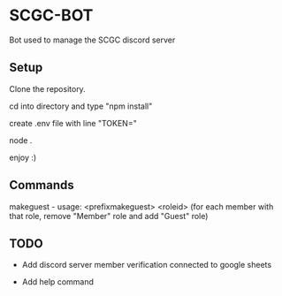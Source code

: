 # SCGC-BOT

Bot used to manage the SCGC discord server

## Setup

Clone the repository. 

cd into directory and type "npm install"

create .env file with line "TOKEN=<discord bot token>"

node .

enjoy :)

## Commands

makeguest - usage: \<prefixmakeguest> \<roleid> (for each member with that role, remove "Member" role and add "Guest" role)

## TODO

- Add discord server member verification connected to google sheets

- Add help command